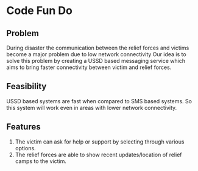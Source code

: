 # Code Fun Do

## Problem
During disaster the communication between the relief forces and victims become a major problem due to low network connectivity
Our idea is to solve this problem by creating a USSD based messaging service which aims to bring faster connectivity between victim and relief forces.

## Feasibility
USSD based systems are fast when compared to SMS based systems. So this system will work even in areas with lower network connectivity.

## Features
1. The victim can ask for help or support by selecting through various options.
2. The relief forces are able to show recent updates/location of relief camps to the victim.
